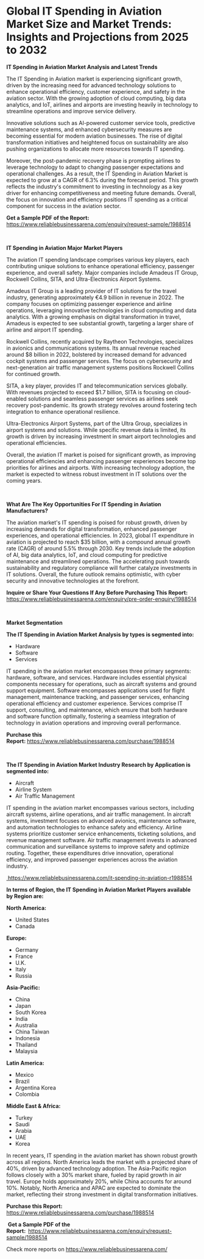 <p><h1>Global IT Spending in Aviation Market Size and Market Trends: Insights and Projections from 2025 to 2032</h1></p><p><strong>IT Spending in Aviation Market Analysis and Latest Trends</strong></p>
<p><p>The IT Spending in Aviation market is experiencing significant growth, driven by the increasing need for advanced technology solutions to enhance operational efficiency, customer experience, and safety in the aviation sector. With the growing adoption of cloud computing, big data analytics, and IoT, airlines and airports are investing heavily in technology to streamline operations and improve service delivery. </p><p>Innovative solutions such as AI-powered customer service tools, predictive maintenance systems, and enhanced cybersecurity measures are becoming essential for modern aviation businesses. The rise of digital transformation initiatives and heightened focus on sustainability are also pushing organizations to allocate more resources towards IT spending. </p><p>Moreover, the post-pandemic recovery phase is prompting airlines to leverage technology to adapt to changing passenger expectations and operational challenges. As a result, the IT Spending in Aviation Market is expected to grow at a CAGR of 6.3% during the forecast period. This growth reflects the industry's commitment to investing in technology as a key driver for enhancing competitiveness and meeting future demands. Overall, the focus on innovation and efficiency positions IT spending as a critical component for success in the aviation sector.</p></p>
<p><strong>Get a Sample PDF of the Report:&nbsp;</strong> <a href="https://www.reliablebusinessarena.com/enquiry/request-sample/1988514?utm_campaign=3286&utm_medium=2&utm_source=Github&utm_content=ia&utm_term=28032025&utm_id=it-spending-in-aviation">https://www.reliablebusinessarena.com/enquiry/request-sample/1988514</a></p>
<p>&nbsp;</p>
<p><strong>IT Spending in Aviation Major Market Players</strong></p>
<p><p>The aviation IT spending landscape comprises various key players, each contributing unique solutions to enhance operational efficiency, passenger experience, and overall safety. Major companies include Amadeus IT Group, Rockwell Collins, SITA, and Ultra-Electronics Airport Systems.</p><p>Amadeus IT Group is a leading provider of IT solutions for the travel industry, generating approximately €4.9 billion in revenue in 2022. The company focuses on optimizing passenger experience and airline operations, leveraging innovative technologies in cloud computing and data analytics. With a growing emphasis on digital transformation in travel, Amadeus is expected to see substantial growth, targeting a larger share of airline and airport IT spending.</p><p>Rockwell Collins, recently acquired by Raytheon Technologies, specializes in avionics and communications systems. Its annual revenue reached around $8 billion in 2022, bolstered by increased demand for advanced cockpit systems and passenger services. The focus on cybersecurity and next-generation air traffic management systems positions Rockwell Collins for continued growth.</p><p>SITA, a key player, provides IT and telecommunication services globally. With revenues projected to exceed $1.7 billion, SITA is focusing on cloud-enabled solutions and seamless passenger services as airlines seek recovery post-pandemic. Its growth strategy revolves around fostering tech integration to enhance operational resilience.</p><p>Ultra-Electronics Airport Systems, part of the Ultra Group, specializes in airport systems and solutions. While specific revenue data is limited, its growth is driven by increasing investment in smart airport technologies and operational efficiencies.</p><p>Overall, the aviation IT market is poised for significant growth, as improving operational efficiencies and enhancing passenger experiences become top priorities for airlines and airports. With increasing technology adoption, the market is expected to witness robust investment in IT solutions over the coming years.</p></p>
<p>&nbsp;</p>
<p><strong>What Are The Key Opportunities For IT Spending in Aviation Manufacturers?</strong></p>
<p><p>The aviation market's IT spending is poised for robust growth, driven by increasing demands for digital transformation, enhanced passenger experiences, and operational efficiencies. In 2023, global IT expenditure in aviation is projected to reach $35 billion, with a compound annual growth rate (CAGR) of around 5.5% through 2030. Key trends include the adoption of AI, big data analytics, IoT, and cloud computing for predictive maintenance and streamlined operations. The accelerating push towards sustainability and regulatory compliance will further catalyze investments in IT solutions. Overall, the future outlook remains optimistic, with cyber security and innovative technologies at the forefront.</p></p>
<p><strong>Inquire or Share Your Questions If Any Before Purchasing This Report:</strong> <a href="https://www.reliablebusinessarena.com/enquiry/pre-order-enquiry/1988514?utm_campaign=3286&utm_medium=2&utm_source=Github&utm_content=ia&utm_term=28032025&utm_id=it-spending-in-aviation">https://www.reliablebusinessarena.com/enquiry/pre-order-enquiry/1988514</a></p>
<p>&nbsp;</p>
<p><strong>Market Segmentation</strong></p>
<p><strong>The IT Spending in Aviation Market Analysis by types is segmented into:</strong></p>
<p><ul><li>Hardware</li><li>Software</li><li>Services</li></ul></p>
<p><p>IT spending in the aviation market encompasses three primary segments: hardware, software, and services. Hardware includes essential physical components necessary for operations, such as aircraft systems and ground support equipment. Software encompasses applications used for flight management, maintenance tracking, and passenger services, enhancing operational efficiency and customer experience. Services comprise IT support, consulting, and maintenance, which ensure that both hardware and software function optimally, fostering a seamless integration of technology in aviation operations and improving overall performance.</p></p>
<p><strong>Purchase this Report:&nbsp;</strong><a href="https://www.reliablebusinessarena.com/purchase/1988514?utm_campaign=3286&utm_medium=2&utm_source=Github&utm_content=ia&utm_term=28032025&utm_id=it-spending-in-aviation">https://www.reliablebusinessarena.com/purchase/1988514</a></p>
<p>&nbsp;</p>
<p><strong>The IT Spending in Aviation Market Industry Research by Application is segmented into:</strong></p>
<p><ul><li>Aircraft</li><li>Airline System</li><li>Air Traffic Management</li></ul></p>
<p><p>IT spending in the aviation market encompasses various sectors, including aircraft systems, airline operations, and air traffic management. In aircraft systems, investment focuses on advanced avionics, maintenance software, and automation technologies to enhance safety and efficiency. Airline systems prioritize customer service enhancements, ticketing solutions, and revenue management software. Air traffic management invests in advanced communication and surveillance systems to improve safety and optimize routing. Together, these expenditures drive innovation, operational efficiency, and improved passenger experiences across the aviation industry.</p></p>
<p><a href="https://www.reliablebusinessarena.com/it-spending-in-aviation-r1988514?utm_campaign=3286&utm_medium=2&utm_source=Github&utm_content=ia&utm_term=28032025&utm_id=it-spending-in-aviation">&nbsp;https://www.reliablebusinessarena.com/it-spending-in-aviation-r1988514</a></p>
<p><strong>In terms of Region, the IT Spending in Aviation Market Players available by Region are:</strong></p>
<p>
    <p> <strong> North America: </strong>
        <ul>
            <li>United States</li>
            <li>Canada</li>
        </ul>
        </p> 
    <p> <strong> Europe: </strong>
        <ul>
            <li>Germany</li>
            <li>France</li>
            <li>U.K.</li>
            <li>Italy</li>
            <li>Russia</li>
        </ul>
        </p> 
    <p> <strong> Asia-Pacific: </strong>
        <ul>
            <li>China</li>
            <li>Japan</li>
            <li>South Korea</li>
            <li>India</li>
            <li>Australia</li>
            <li>China Taiwan</li>
            <li>Indonesia</li>
            <li>Thailand</li>
            <li>Malaysia</li>
        </ul>
        </p> 
    <p> <strong> Latin America: </strong>
        <ul>
            <li>Mexico</li>
            <li>Brazil</li>
            <li>Argentina Korea</li>
            <li>Colombia</li>
        </ul>
        </p> 
    <p> <strong> Middle East & Africa: </strong>
        <ul>
            <li>Turkey</li>
            <li>Saudi</li>
            <li>Arabia</li>
            <li>UAE</li>
            <li>Korea</li>
        </ul>
    </p>
    </p>
<p><p>In recent years, IT spending in the aviation market has shown robust growth across all regions. North America leads the market with a projected share of 40%, driven by advanced technology adoption. The Asia-Pacific region follows closely with a 30% market share, fueled by rapid growth in air travel. Europe holds approximately 20%, while China accounts for around 10%. Notably, North America and APAC are expected to dominate the market, reflecting their strong investment in digital transformation initiatives.</p></p>
<p><strong>Purchase this Report: </strong><a href="https://www.reliablebusinessarena.com/purchase/1988514?utm_campaign=3286&utm_medium=2&utm_source=Github&utm_content=ia&utm_term=28032025&utm_id=it-spending-in-aviation">https://www.reliablebusinessarena.com/purchase/1988514</a></p>
<p>&nbsp;<strong>Get a Sample PDF of the Report:&nbsp;&nbsp;</strong><a href="https://www.reliablebusinessarena.com/enquiry/request-sample/1988514?utm_campaign=3286&utm_medium=2&utm_source=Github&utm_content=ia&utm_term=28032025&utm_id=it-spending-in-aviation">https://www.reliablebusinessarena.com/enquiry/request-sample/1988514</a></p>
<p><strong></strong></p>
<p>Check more reports on <a href="https://www.reliablebusinessarena.com/?utm_campaign=3286&utm_medium=2&utm_source=Github&utm_content=ia&utm_term=28032025&utm_id=it-spending-in-aviation">https://www.reliablebusinessarena.com/</a></p>
